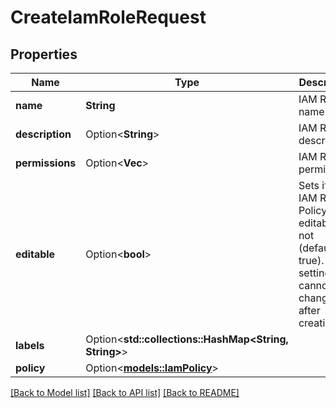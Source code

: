 # CreateIamRoleRequest

## Properties

Name | Type | Description | Notes
------------ | ------------- | ------------- | -------------
**name** | **String** | IAM Role name | 
**description** | Option<**String**> | IAM Role description | [optional]
**permissions** | Option<**Vec<String>**> | IAM Role permissions | [optional]
**editable** | Option<**bool**> | Sets if the IAM Role Policy is editable or not (default: true). This setting cannot be changed after creation | [optional]
**labels** | Option<**std::collections::HashMap<String, String>**> |  | [optional]
**policy** | Option<[**models::IamPolicy**](iam-policy.md)> |  | [optional]

[[Back to Model list]](../README.md#documentation-for-models) [[Back to API list]](../README.md#documentation-for-api-endpoints) [[Back to README]](../README.md)


